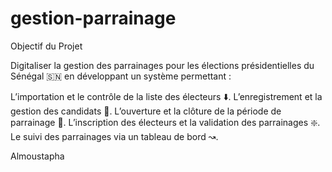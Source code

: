 # gestion-parrainage
Objectif du Projet

Digitaliser la gestion des parrainages pour les élections présidentielles du Sénégal 🇸🇳 en développant un système permettant :

L’importation et le contrôle de la liste des électeurs ⬇️.
L’enregistrement et la gestion des candidats 📑.
L’ouverture et la clôture de la période de parrainage 🚪.
L’inscription des électeurs et la validation des parrainages ❇️.
Le suivi des parrainages via un tableau de bord ↝.

Almoustapha